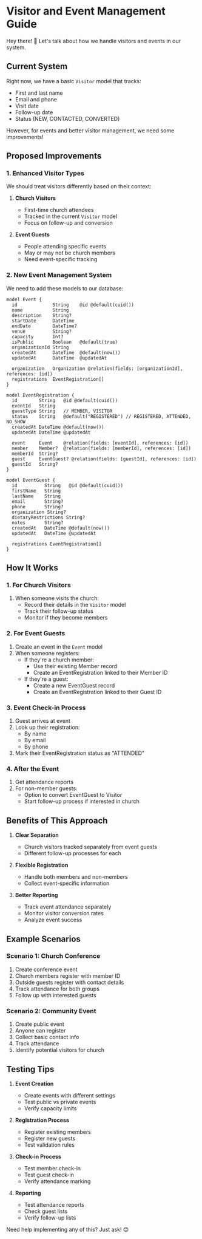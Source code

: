 # Visitor and Event Management Guide

Hey there! 👋 Let's talk about how we handle visitors and events in our system.

## Current System

Right now, we have a basic `Visitor` model that tracks:

- First and last name
- Email and phone
- Visit date
- Follow-up date
- Status (NEW, CONTACTED, CONVERTED)

However, for events and better visitor management, we need some improvements!

## Proposed Improvements

### 1. Enhanced Visitor Types

We should treat visitors differently based on their context:

1. **Church Visitors**

   - First-time church attendees
   - Tracked in the current `Visitor` model
   - Focus on follow-up and conversion

2. **Event Guests**
   - People attending specific events
   - May or may not be church members
   - Need event-specific tracking

### 2. New Event Management System

We need to add these models to our database:

```prisma
model Event {
  id             String    @id @default(cuid())
  name           String
  description    String?
  startDate      DateTime
  endDate        DateTime?
  venue          String?
  capacity       Int?
  isPublic       Boolean   @default(true)
  organizationId String
  createdAt      DateTime  @default(now())
  updatedAt      DateTime  @updatedAt

  organization   Organization @relation(fields: [organizationId], references: [id])
  registrations  EventRegistration[]
}

model EventRegistration {
  id        String   @id @default(cuid())
  eventId   String
  guestType String   // MEMBER, VISITOR
  status    String   @default("REGISTERED") // REGISTERED, ATTENDED, NO_SHOW
  createdAt DateTime @default(now())
  updatedAt DateTime @updatedAt

  event     Event    @relation(fields: [eventId], references: [id])
  member    Member?  @relation(fields: [memberId], references: [id])
  memberId  String?
  guest     EventGuest? @relation(fields: [guestId], references: [id])
  guestId   String?
}

model EventGuest {
  id          String   @id @default(cuid())
  firstName   String
  lastName    String
  email       String?
  phone       String?
  organization String?
  dietaryRestrictions String?
  notes       String?
  createdAt   DateTime @default(now())
  updatedAt   DateTime @updatedAt

  registrations EventRegistration[]
}
```

## How It Works

### 1. For Church Visitors

1. When someone visits the church:
   - Record their details in the `Visitor` model
   - Track their follow-up status
   - Monitor if they become members

### 2. For Event Guests

1. Create an event in the `Event` model
2. When someone registers:
   - If they're a church member:
     - Use their existing Member record
     - Create an EventRegistration linked to their Member ID
   - If they're a guest:
     - Create a new EventGuest record
     - Create an EventRegistration linked to their Guest ID

### 3. Event Check-in Process

1. Guest arrives at event
2. Look up their registration:
   - By name
   - By email
   - By phone
3. Mark their EventRegistration status as "ATTENDED"

### 4. After the Event

1. Get attendance reports
2. For non-member guests:
   - Option to convert EventGuest to Visitor
   - Start follow-up process if interested in church

## Benefits of This Approach

1. **Clear Separation**

   - Church visitors tracked separately from event guests
   - Different follow-up processes for each

2. **Flexible Registration**

   - Handle both members and non-members
   - Collect event-specific information

3. **Better Reporting**
   - Track event attendance separately
   - Monitor visitor conversion rates
   - Analyze event success

## Example Scenarios

### Scenario 1: Church Conference

1. Create conference event
2. Church members register with member ID
3. Outside guests register with contact details
4. Track attendance for both groups
5. Follow up with interested guests

### Scenario 2: Community Event

1. Create public event
2. Anyone can register
3. Collect basic contact info
4. Track attendance
5. Identify potential visitors for church

## Testing Tips

1. **Event Creation**

   - Create events with different settings
   - Test public vs private events
   - Verify capacity limits

2. **Registration Process**

   - Register existing members
   - Register new guests
   - Test validation rules

3. **Check-in Process**

   - Test member check-in
   - Test guest check-in
   - Verify attendance marking

4. **Reporting**
   - Test attendance reports
   - Check guest lists
   - Verify follow-up lists

Need help implementing any of this? Just ask! 😊

